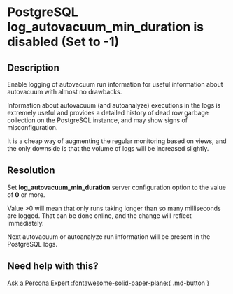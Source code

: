 # PostgreSQL log_autovacuum_min_duration is disabled (Set to -1)

## Description

Enable logging of autovacuum run information for useful information about autovacuum with almost no drawbacks.

Information about autovacuum (and autoanalyze) executions in the logs is extremely useful and provides a detailed history of dead row garbage collection on the PostgreSQL instance, and may show signs of misconfiguration. 

It is a cheap way of augmenting the regular monitoring based on views, and the only downside is that the volume of logs will be increased slightly.

## Resolution

Set **log_autovacuum_min_duration** server configuration option to the value of **0** or more. 

Value >0 will mean that only runs taking longer than so many milliseconds are logged. That can be done online, and the change will reflect immediately. 

Next autovacuum or autoanalyze run information will be present in the PostgreSQL logs.

## Need help with this?

[Ask a Percona Expert :fontawesome-solid-paper-plane:](https://www.percona.com/about-percona/contact?utm_source=pmm&utm_medium=banner&utm_campaign=advisors_readmore){ .md-button }
